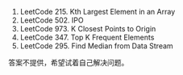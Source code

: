 

1. LeetCode 215. Kth Largest Element in an Array
2. LeetCode 502. IPO
3. LeetCode 973. K Closest Points to Origin
4. LeetCode 347. Top K Frequent Elements
5. LeetCode 295. Find Median from Data Stream

答案不提供，希望试着自己解决问题。